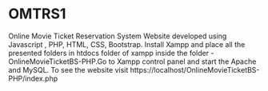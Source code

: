 # OMTRS1
Online Movie Ticket Reservation System Website developed using Javascript , PHP, HTML, CSS, Bootstrap. 
Install Xampp and place all the presented folders in htdocs folder of xampp inside the folder -OnlineMovieTicketBS-PHP.Go to Xampp control panel and start the Apache and MySQL. To see the website visit https://localhost/OnlineMovieTicketBS-PHP/index.php
